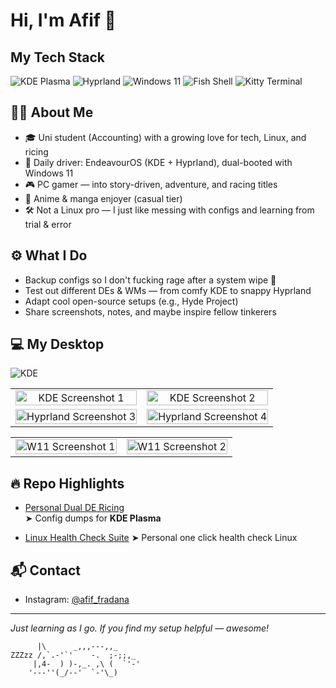 # Hi, I'm Afif 👋

## My Tech Stack
![KDE Plasma](https://img.shields.io/badge/Desktop-KDE_Plasma-0078D4?style=for-the-badge&logo=kde&logoColor=white)
![Hyprland](https://img.shields.io/badge/WM-Hyprland-282C34?style=for-the-badge&logo=Hyprland&logoColor=white)
![Windows 11](https://img.shields.io/badge/OS-Windows_11-0078D4?style=for-the-badge&logo=windows&logoColor=white)
![Fish Shell](https://img.shields.io/badge/Shell-Fish-0078D4?style=for-the-badge&logo=fish&logoColor=white)
![Kitty Terminal](https://img.shields.io/badge/Terminal-Kitty-1A1A1A?style=for-the-badge&logo=kitty&logoColor=white)

## 👨‍💻 About Me

- 🎓 Uni student (Accounting) with a growing love for tech, Linux, and ricing
- 🐧 Daily driver: EndeavourOS (KDE + Hyprland), dual-booted with Windows 11
- 🎮 PC gamer — into story-driven, adventure, and racing titles
- 🌸 Anime & manga enjoyer (casual tier)
- 🛠️ Not a Linux pro — I just like messing with configs and learning from trial & error

## ⚙️ What I Do

- Backup configs so I don't fucking rage after a system wipe 🧼
- Test out different DEs & WMs — from comfy KDE to snappy Hyprland
- Adapt cool open-source setups (e.g., Hyde Project)
- Share screenshots, notes, and maybe inspire fellow tinkerers

## 💻 My Desktop

![KDE](https://res.cloudinary.com/dta7ppwxj/image/upload/v1755364559/Screenshot_20250731_092322_uamet9.png)

<table>
  <tr>
    <td align="center">
      <img src="https://res.cloudinary.com/dta7ppwxj/image/upload/v1755364561/Screenshot_20250731_093054_jnsyxk.png" alt="KDE Screenshot 1" width="100%">
      <br>
      </td>
    <td align="center">
      <img src="https://res.cloudinary.com/dta7ppwxj/image/upload/v1755364562/Screenshot_20250731_093156_s7dht9.png" alt="KDE Screenshot 2" width="100%">
      <br>
      </td>
  </tr>
  <tr>
    <td align="center">
      <img src="https://res.cloudinary.com/dta7ppwxj/image/upload/v1755364553/250727_12h52m22s_screenshot_vvfjl7.png" alt="Hyprland Screenshot 3" width="100%">
      <br>
      </td>
    <td align="center">
      <img src="https://res.cloudinary.com/dta7ppwxj/image/upload/v1755364549/250727_12h50m03s_screenshot_tnr1yz.png" alt="Hyprland Screenshot 4" width="100%">
      <br>
      </td>
  </tr>
</table>

<table>
  <tr>
    <td align="center">
      <img src="https://res.cloudinary.com/dta7ppwxj/image/upload/v1755366186/Screenshot_404_cdwtui.png" alt="W11 Screenshot 1" width="100%">
      <br>
      </td>
    <td align="center">
      <img src="https://res.cloudinary.com/dta7ppwxj/image/upload/v1755366190/Screenshot_57_sgzxh7.png" alt="W11 Screenshot 2" width="100%">
      <br>
      </td>
  </tr>
</table>

## 🔥 Repo Highlights

- [Personal Dual DE Ricing](https://github.com/afif25fradana/personal-dual-de-ricing-endeavouros)  
  ➤ Config dumps for **KDE Plasma**

- [Linux Health Check Suite](https://github.com/afif25fradana/health-check.git)
  ➤ Personal one click health check Linux

## 📬 Contact

- Instagram: [@afif_fradana](https://www.instagram.com/afif_fradana/)

---

_Just learning as I go. If you find my setup helpful — awesome!_

```
      |\      _,,,---,,_
ZZZzz /,`.-'`'    -.  ;-;;,_
     |,4-  ) )-,_. ,\ (  `'-'
    '---''(_/--'  `-'\_)  
```
